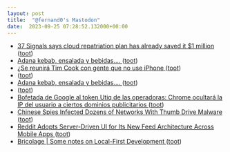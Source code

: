 ```yaml
---
layout: post
title:  "@fernand0's Mastodon"
date:  2023-09-25 07:28:52.132000+00:00
---
```

*  [37 Signals says cloud repatriation plan has already saved it $1 million ](https://www.theregister.com/2023/09/18/37_signals_cloud_repatriation_savings) ([toot](https://mastodon.social/@fernand0/111124606624041118))
*  [Adana kebab, ensalada y bebidas…. ](https://avecesunafoto.wordpress.com/2023/09/23/adana-kebab-ensalada-y-bebidas-2) ([toot](https://mastodon.social/@fernand0/111122964045127116))
*  [¿Se reunirá Tim Cook con gente que no use iPhone ](https://mastodon.social/@fernand0/111122243096867140) ([toot](https://mastodon.social/@fernand0/111122243096867140))
*  [ ](https://nixnet.social/users/sl1200) ([toot](https://mastodon.social/@fernand0/111122071620528596))
*  [Adana kebab, ensalada y bebidas…. ](https://avecesunafoto.wordpress.com/2023/09/23/adana-kebab-ensalada-y-bebidas-2) ([toot](https://mastodon.social/@fernand0/111121344001194193))
*  [ ](https://nixnet.social/users/sl1200) ([toot](https://mastodon.social/@fernand0/111121318167673866))
*  [Bofetada de Google al token Utiq de las operadoras: Chrome ocultará la IP del usuario a ciertos dominios publicitarios ](https://bandaancha.eu/articulos/bofetada-google-token-utiq-operadoras-1067) ([toot](https://mastodon.social/@fernand0/111121219743818382))
*  [Chinese Spies Infected Dozens of Networks With Thumb Drive Malware ](https://www.wired.com/story/china-usb-sogu-malware) ([toot](https://mastodon.social/@fernand0/111121036157734761))
*  [Reddit Adopts Server-Driven UI for Its New Feed Architecture Across Mobile Apps ](https://www.infoq.com/news/2023/09/reddit-feed-server-driven-ui) ([toot](https://mastodon.social/@fernand0/111120821867487444))
*  [Bricolage \| Some notes on Local-First Development ](https://bricolage.io/some-notes-on-local-first-development) ([toot](https://mastodon.social/@fernand0/111120619686461135))
